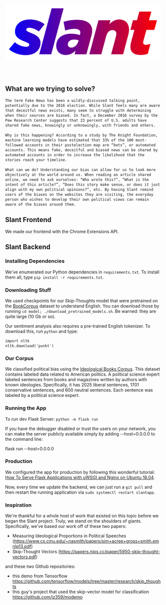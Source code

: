<br><br>
<p align="center">
	<img src="logo.svg" alt="Slant logo">
</p>
<br><br>

## What are we trying to solve?

	The term Fake News has been a wildly-discussed talking point, potentially due to the 2016 election. While Slant feels many are aware that deceitful news exists, many seem to struggle with determining when their sources are biased. In fact, a December 2016 survey by the Pew Research Center suggests that 23 percent of U.S. adults have shared fake news, knowingly or unknowingly, with friends and others.
	
	Why is this happening? According to a study by The Knight Foundation, machine learning models have estimated that 33% of the 100 most-followed accounts in their postelection map are “bots”, or automated accounts. This means fake, deceitful and biased news can be shared by automated accounts in order to increase the likelihood that the stories reach your timeline. 

	What can we do? Understanding our bias can allow for us to look more objectively at the world around us. When reading an article shared online, we need to ask ourselves: “Who wrote this?”, “What is the intent of this article?”, “Does this story make sense, or does it just align with my own political opinions?”, etc. By having Slant remind users of the biases on the websites they are visiting, the everyday person who wishes to develop their own political views can remain aware of the biases around them. 


## Slant Frontend

We made our frontend with the Chrome Extensions API.

## Slant Backend

### Installing Dependencies

We've enumerated our Python dependencies in `requirements.txt`. To install them all, type `pip install -r requirements.txt`.

### Downloading Stuff

We used checkpoints for our Skip-Thoughts model that were pretrained on the [BookCorpus](http://yknzhu.wixsite.com/mbweb) dataset to understand English. You can download those by running `cd model; ./download_pretrained_models.sh`. Be warned: they are quite large (10 Gb or so).

Our sentiment analysis also requires a pre-trained English tokenizer. To download this, run `python` and type:
```
import nltk
nltk.download('punkt')
```

### Our Corpus
We classified political bias using the [Ideological Books Corpus](https://people.cs.umass.edu/~miyyer/ibc/). This dataset contains labeled data related to American politics. A political science expert labeled sentences from books and magazines written by authors with known ideologies. Specifically, it has 2025 liberal sentences, 1701 conservative sentences, and 600 neutral sentences. Each sentence was labeled by a political science expert.

### Running the App
To run dev Flask Server: `python -m flask run`

If you have the debugger disabled or trust the users on your network, you can make the server publicly available simply by adding --host=0.0.0.0 to the command line:

flask run --host=0.0.0.0

### Production

We configured the app for production by following this wonderful tutorial: [How To Serve Flask Applications with uWSGI and Nginx on Ubuntu 18.04](https://www.digitalocean.com/community/tutorials/how-to-serve-flask-applications-with-uswgi-and-nginx-on-ubuntu-18-04).

Now, every time we update the backend, we can just run a `git pull` and then restart the running application via `sudo systemctl restart slantapp`.

### Inspiration

We're thankful for a whole host of work that existed on this topic before we began the Slant project. Truly, we stand on the shoulders of giants. Specifically, we've based our work off of these two papers:

- Measuring Ideological Proportions in Political Speeches (https://www.cs.cmu.edu/~nasmith/papers/sim+acree+gross+smith.emnlp13.pdf)
- Skip-Thought Vectors (https://papers.nips.cc/paper/5950-skip-thought-vectors.pdf)

and these two Github repositories:

- this demo from Tensorflow https://github.com/tensorflow/models/tree/master/research/skip_thoughts
- this guy's project that used the skip-vector model for classification https://github.com/jz359/modemo